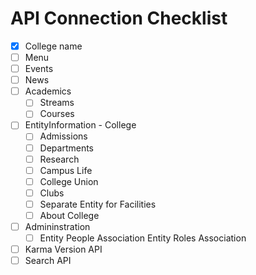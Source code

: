 # API Connection Checklist
- [x] College name
- [ ] Menu
- [ ] Events
- [ ] News
- [ ] Academics
  - [ ] Streams
  - [ ] Courses
- [ ] EntityInformation - College
  - [ ] Admissions
  - [ ] Departments
  - [ ] Research
  - [ ] Campus Life
  - [ ] College Union
  - [ ] Clubs
  - [ ] Separate Entity for Facilities
  - [ ] About College
- [ ] Admininstration
  - [ ] Entity People Association Entity Roles Association
- [ ] Karma Version API
- [ ] Search API
